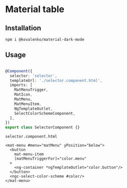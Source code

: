 # Material table

## Installation

```
npm i @kovalenko/material-dark-mode
```

## Usage

```typescript

@Component({
  selector: 'selector',
  templateUrl: './selector.component.html',
  imports: [
    MatMenuTrigger,
    MatIcon,
    MatMenu,
    MatMenuItem,
    NgTemplateOutlet,
    SelectColorSchemeComponent,
  ],
})
export class SelectorComponent {}
```

`selector.component.html`
```angular181html
<mat-menu #menu="matMenu" yPosition="below">
  <button
    mat-menu-item
    [matMenuTriggerFor]="color.menu"
  >
    <ng-container *ngTemplateOutlet="color.button"/>
  </button>
  <ngc-select-color-scheme #color/>
</mat-menu>
```

